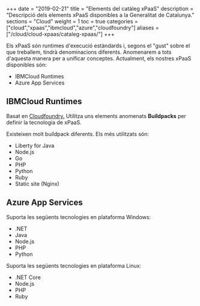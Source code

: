 +++
date        = "2019-02-21"
title       = "Elements del catàleg xPaaS"
description = "Descripció dels elements xPaaS disponibles a la Generalitat de Catalunya."
sections    = "Cloud"
weight      = 1
toc = true
categories  = ["cloud","xpaas","ibmcloud","azure","cloudfoundry"]
aliases     = ["/cloud/cloud-xpaas/cataleg-xpaas/"]
+++

Els xPaaS són runtimes d'execució estàndards i, segons el "gust" sobre el que treballem, tindrà denominacions diferents. Anomenarem a tots d'aquesta manera per a unificar conceptes. Actualment, els nostres xPaaS disponibles són:

- IBMCloud Runtimes
- Azure App Services

## IBMCloud Runtimes

Basat en [Cloudfoundry.](https://www.cloudfoundry.org/)
Utilitza uns elements anomenats **Buildpacks** per definir la tecnologia de xPaaS.

Existeixen molt buildpack diferents. Els més utilitzats són:

- Liberty for Java
- Node.js
- Go
- PHP
- Python
- Ruby
- Static site (Nginx)

## Azure  App Services

Suporta les següents tecnologies en plataforma Windows:

- .NET
- Java
- Node.js
- PHP 
- Python

Suporta les següents tecnologies en plataforma Linux:

- .NET Core
- Node.js
- PHP 
- Ruby
